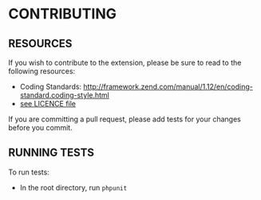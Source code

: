 # CONTRIBUTING

## RESOURCES

If you wish to contribute to the extension, please be sure to read to the following resources:

 -  Coding Standards:
    http://framework.zend.com/manual/1.12/en/coding-standard.coding-style.html
 -  [see LICENCE file](https://github.com/studioforty9/recaptcha/blob/master/LICENCE)

If you are committing a pull request, please add tests for your changes before you commit.

## RUNNING TESTS

To run tests:

- In the root directory, run `phpunit`